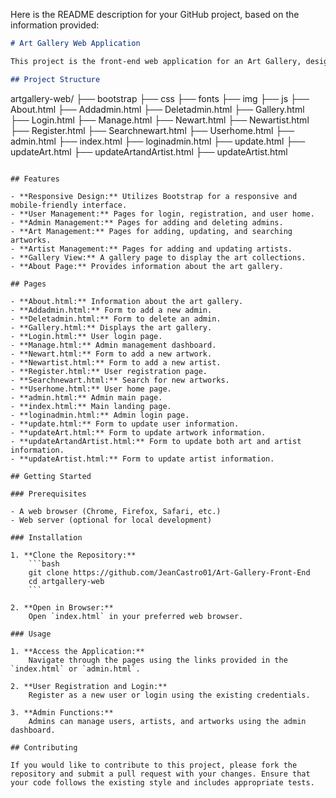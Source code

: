Here is the README description for your GitHub project, based on the information provided:

```markdown
# Art Gallery Web Application

This project is the front-end web application for an Art Gallery, designed to manage and display art collections and artists. The application is built with HTML, CSS, JavaScript, and utilizes Bootstrap for responsive design.

## Project Structure

```
artgallery-web/
├── bootstrap
├── css
├── fonts
├── img
├── js
├── About.html
├── Addadmin.html
├── Deletadmin.html
├── Gallery.html
├── Login.html
├── Manage.html
├── Newart.html
├── Newartist.html
├── Register.html
├── Searchnewart.html
├── Userhome.html
├── admin.html
├── index.html
├── loginadmin.html
├── update.html
├── updateArt.html
├── updateArtandArtist.html
├── updateArtist.html
```

## Features

- **Responsive Design:** Utilizes Bootstrap for a responsive and mobile-friendly interface.
- **User Management:** Pages for login, registration, and user home.
- **Admin Management:** Pages for adding and deleting admins.
- **Art Management:** Pages for adding, updating, and searching artworks.
- **Artist Management:** Pages for adding and updating artists.
- **Gallery View:** A gallery page to display the art collections.
- **About Page:** Provides information about the art gallery.

## Pages

- **About.html:** Information about the art gallery.
- **Addadmin.html:** Form to add a new admin.
- **Deletadmin.html:** Form to delete an admin.
- **Gallery.html:** Displays the art gallery.
- **Login.html:** User login page.
- **Manage.html:** Admin management dashboard.
- **Newart.html:** Form to add a new artwork.
- **Newartist.html:** Form to add a new artist.
- **Register.html:** User registration page.
- **Searchnewart.html:** Search for new artworks.
- **Userhome.html:** User home page.
- **admin.html:** Admin main page.
- **index.html:** Main landing page.
- **loginadmin.html:** Admin login page.
- **update.html:** Form to update user information.
- **updateArt.html:** Form to update artwork information.
- **updateArtandArtist.html:** Form to update both art and artist information.
- **updateArtist.html:** Form to update artist information.

## Getting Started

### Prerequisites

- A web browser (Chrome, Firefox, Safari, etc.)
- Web server (optional for local development)

### Installation

1. **Clone the Repository:**
    ```bash
    git clone https://github.com/JeanCastro01/Art-Gallery-Front-End
    cd artgallery-web
    ```

2. **Open in Browser:**
    Open `index.html` in your preferred web browser.

### Usage

1. **Access the Application:**
    Navigate through the pages using the links provided in the `index.html` or `admin.html`.

2. **User Registration and Login:**
    Register as a new user or login using the existing credentials.

3. **Admin Functions:**
    Admins can manage users, artists, and artworks using the admin dashboard.

## Contributing

If you would like to contribute to this project, please fork the repository and submit a pull request with your changes. Ensure that your code follows the existing style and includes appropriate tests.

